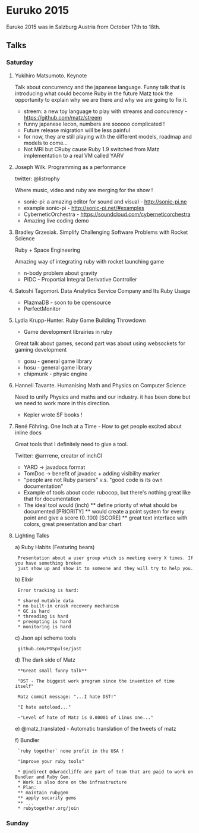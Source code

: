 # Euruko 2015

Euruko 2015 was in Salzburg Austria from October 17th to 18th.

## Talks

### Saturday

1. Yukihiro Matsumoto. Keynote

    Talk about concurrency and the japanese language. Funny talk that is introducing what could become
    Ruby in the future Matz took the opportunity to explain why we are there and why we are going to
    fix it.

    * streem: a new toy language to play with streams and concurency - https://github.com/matz/streem
    * funny japanese lecon, numbers are sooooo complicated !
    * Future release migration will be less painful
    * for now, they are still playing with the different models, roadmap and models to come...
    * Not MRI but CRuby cause Ruby 1.9 switched from Matz implementation to a real VM called YARV

2. Joseph Wilk. Programming as a performance

    twitter: @listrophy

    Where music, video and ruby are merging for the show !

    * sonic-pi: a amazing editor for sound and visual - http://sonic-pi.ne
    * example sonic-pi - http://sonic-pi.net/#examples
    * CyberneticOrchestra - https://soundcloud.com/cyberneticorchestra
    * Amazing live coding demo

3. Bradley Grzesiak. Simplify Challenging Software Problems with Rocket Science

    Ruby + Space Engineering

    Amazing way of integrating ruby with rocket launching game

    * n-body problem about gravity
    * PIDC - Proportial Integral Derivative Controller

4. Satoshi Tagomori. Data Analytics Service Company and Its Ruby Usage

    * PlazmaDB - soon to be opensource
    * PerfectMonitor

5. Lydia Krupp-Hunter. Ruby Game Building Throwdown

    * Game development librairies in ruby

    Great talk about games, second part was about using websockets for gaming development

    * gosu - general game library
    * hosu - general game library
    * chipmunk - physic engine

6. Hanneli Tavante. Humanising Math and Physics on Computer Science

    Need to unify Physics and maths and our industry. it has been done but we need to work
    more in this direction.

    * Kepler wrote SF books !

7. René Föhring. One Inch at a Time - How to get people excited about inline docs

    Great tools that I definitely need to give a tool.

    Twitter: @arrrene, creator of inchCI

    * YARD -> javadocs format
    * TomDoc -> benefit of javadoc + adding visibility marker
    * "people are not Ruby parsers" v.s. "good code is its own documentation"
    * Example of tools about code: rubocop, but there's nothing great like that for documentation
    * The ideal tool would (inch)
    ** define priority of what should be documented [PRIORITY]
    ** would create a point system for every point and give a score (0..100) [SCORE]
    ** great text interface with colors, great presentation and bar chart

8. Lighting Talks

    a) Ruby Habits (Featuring bears)

        Presentation about a user group which is meeting every X times. If you have something broken
        just show up and show it to someone and they will try to help you.

    b) Elixir

        Error tracking is hard:

        * shared mutable data
        * no built-in crash recovery mechanism
        * GC is hard
        * threading is hard
        * preempting is hard
        * monitoring is hard

    c) Json api schema tools

        github.com/POSpulse/jast

    d) The dark side of Matz

        **Great small funny talk**

        "DST - The biggest work program since the invention of time itself"

        Matz commit message: "...I hate DST!"

        "I hate autoload..."

        ~"Level of hate of Matz is 0.00001 of Linus one..."

    e) @matz_translated - Automatic translation of the tweets of matz

    f) Bundler

        `ruby together` none profit in the USA !

        "improve your ruby tools"

        * @indirect @dwradcliffe are part of team that are paid to work on Bundler and Ruby Gem.
        * Work is also done on the infrastructure
        * Plan:
        ** maintain rubygem
        ** apply security gems
        ** ...
        * rubytogether.org/join

### Sunday
